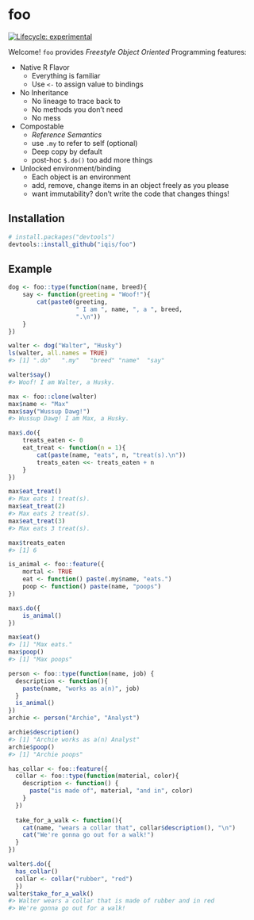 
<!-- README.md is generated from README.Rmd. Please edit that file -->

# foo

<!-- badges: start -->

[![Lifecycle:
experimental](https://img.shields.io/badge/lifecycle-experimental-orange.svg)](https://www.tidyverse.org/lifecycle/#experimental)
<!-- badges: end -->

Welcome\! `foo` provides *Freestyle Object Oriented* Programming
features:

  - Native R Flavor
      - Everything is familiar
      - Use `<-` to assign value to bindings
  - No Inheritance
      - No lineage to trace back to
      - No methods you don’t need
      - No mess
  - Compostable
      - *Reference Semantics*
      - use `.my` to refer to self (optional)
      - Deep copy by default
      - post-hoc `$.do()` too add more things
  - Unlocked environment/binding
      - Each object is an environment
      - add, remove, change items in an object freely as you please
      - want immutability? don’t write the code that changes things\!

## Installation

``` r
# install.packages("devtools")
devtools::install_github("iqis/foo")
```

## Example

``` r
dog <- foo::type(function(name, breed){
    say <- function(greeting = "Woof!"){
        cat(paste0(greeting, 
                   " I am ", name, ", a ", breed, 
                   ".\n"))
    }    
})
```

``` r
walter <- dog("Walter", "Husky")
ls(walter, all.names = TRUE)
#> [1] ".do"   ".my"   "breed" "name"  "say"
```

``` r
walter$say()
#> Woof! I am Walter, a Husky.
```

``` r
max <- foo::clone(walter)
max$name <- "Max"
max$say("Wussup Dawg!")
#> Wussup Dawg! I am Max, a Husky.
```

``` r
max$.do({
    treats_eaten <- 0
    eat_treat <- function(n = 1){
        cat(paste(name, "eats", n, "treat(s).\n"))
        treats_eaten <<- treats_eaten + n
    }
})
```

``` r
max$eat_treat()
#> Max eats 1 treat(s).
max$eat_treat(2)
#> Max eats 2 treat(s).
max$eat_treat(3)
#> Max eats 3 treat(s).
```

``` r
max$treats_eaten
#> [1] 6
```

``` r
is_animal <- foo::feature({
    mortal <- TRUE
    eat <- function() paste(.my$name, "eats.")
    poop <- function() paste(name, "poops")
})

max$.do({
    is_animal()
})

max$eat()
#> [1] "Max eats."
max$poop()
#> [1] "Max poops"
```

``` r
person <- foo::type(function(name, job) {
  description <- function(){
    paste(name, "works as a(n)", job)
  }
  is_animal()
})
archie <- person("Archie", "Analyst")
```

``` r
archie$description()
#> [1] "Archie works as a(n) Analyst"
archie$poop()
#> [1] "Archie poops"
```

``` r
has_collar <- foo::feature({
  collar <- foo::type(function(material, color){
    description <- function() {
      paste("is made of", material, "and in", color)
    }
  })
  
  take_for_a_walk <- function(){
    cat(name, "wears a collar that", collar$description(), "\n")
    cat("We're gonna go out for a walk!")
  }
})
```

``` r
walter$.do({
  has_collar()
  collar <- collar("rubber", "red")
  })
walter$take_for_a_walk()
#> Walter wears a collar that is made of rubber and in red 
#> We're gonna go out for a walk!
```
